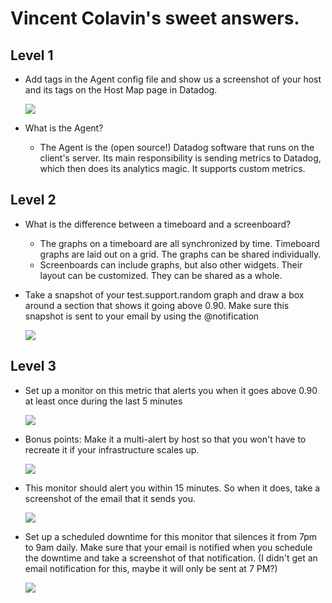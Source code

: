 # Vincent Colavin's sweet answers.

## Level 1
- Add tags in the Agent config file and show us a screenshot of your host and its tags on the Host Map page in Datadog.

  <img src="http://i.imgur.com/inhJtSA.png">
- What is the Agent?
  - The Agent is the (open source!) Datadog software that runs on the client's server. Its main responsibility is sending metrics to Datadog, which then does its analytics magic. It supports custom metrics.

## Level 2
- What is the difference between a timeboard and a screenboard?
  - The graphs on a timeboard are all synchronized by time. Timeboard graphs are laid out on a grid. The graphs can be shared individually.
  - Screenboards can include graphs, but also other widgets. Their layout can be customized. They can be shared as a whole.
- Take a snapshot of your test.support.random graph and draw a box around a section that shows it going above 0.90. Make sure this snapshot is sent to your email by using the @notification

  <img src="http://i.imgur.com/eAR6LPt.png">

## Level 3
- Set up a monitor on this metric that alerts you when it goes above 0.90 at least once during the last 5 minutes

  <img src="http://i.imgur.com/DW6In00.png">
- Bonus points: Make it a multi-alert by host so that you won't have to recreate it if your infrastructure scales up.

  <img src="http://i.imgur.com/T9PmJ2V.png">
- This monitor should alert you within 15 minutes. So when it does, take a screenshot of the email that it sends you.

  <img src="http://i.imgur.com/lD1XQWa.png">
- Set up a scheduled downtime for this monitor that silences it from 7pm to 9am daily. Make sure that your email is notified when you schedule the downtime and take a screenshot of that notification.
(I didn't get an email notification for this, maybe it will only be sent at 7 PM?)

  <img src="http://i.imgur.com/8gtcCLg.png">
